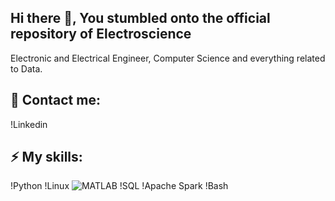 ## Hi there 👋, You stumbled onto the official repository of Electroscience
Electronic and Electrical Engineer, Computer Science and everything related to Data.

## 📡 Contact me:
!Linkedin

## ⚡ My skills:
!Python
!Linux
![MATLAB]( https://img.shields.io/badge/-red?logo=matlab)
!SQL
!Apache Spark
!Bash



<!--
**karol671/karol671** is a ✨ _special_ ✨ repository because its `README.md` (this file) appears on your GitHub profile.

Here are some ideas to get you started:

- 🔭 I’m currently working on ...
- 🌱 I’m currently learning ...
- 👯 I’m looking to collaborate on ...
- 🤔 I’m looking for help with ...
- 💬 Ask me about ...
- 📫 How to reach me: ...
- 😄 Pronouns: ...
- ⚡ Fun fact: ...
-->
